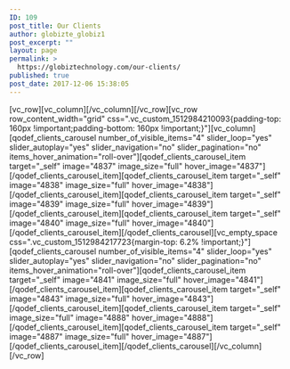 ```yaml
---
ID: 109
post_title: Our Clients
author: globizte_globiz1
post_excerpt: ""
layout: page
permalink: >
  https://globiztechnology.com/our-clients/
published: true
post_date: 2017-12-06 15:38:05
---
```

<p>[vc_row][vc_column][/vc_column][/vc_row][vc_row row_content_width="grid" css=".vc_custom_1512984210093{padding-top: 160px !important;padding-bottom: 160px !important;}"][vc_column][qodef_clients_carousel number_of_visible_items="4" slider_loop="yes" slider_autoplay="yes" slider_navigation="no" slider_pagination="no" items_hover_animation="roll-over"][qodef_clients_carousel_item target="_self" image="4837" image_size="full" hover_image="4837"][/qodef_clients_carousel_item][qodef_clients_carousel_item target="_self" image="4838" image_size="full" hover_image="4838"][/qodef_clients_carousel_item][qodef_clients_carousel_item target="_self" image="4839" image_size="full" hover_image="4839"][/qodef_clients_carousel_item][qodef_clients_carousel_item target="_self" image="4840" image_size="full" hover_image="4840"][/qodef_clients_carousel_item][/qodef_clients_carousel][vc_empty_space css=".vc_custom_1512984217723{margin-top: 6.2% !important;}"][qodef_clients_carousel number_of_visible_items="4" slider_loop="yes" slider_autoplay="yes" slider_navigation="no" slider_pagination="no" items_hover_animation="roll-over"][qodef_clients_carousel_item target="_self" image="4841" image_size="full" hover_image="4841"][/qodef_clients_carousel_item][qodef_clients_carousel_item target="_self" image="4843" image_size="full" hover_image="4843"][/qodef_clients_carousel_item][qodef_clients_carousel_item target="_self" image_size="full" image="4888" hover_image="4888"][/qodef_clients_carousel_item][qodef_clients_carousel_item target="_self" image="4887" image_size="full" hover_image="4887"][/qodef_clients_carousel_item][/qodef_clients_carousel][/vc_column][/vc_row]</p>